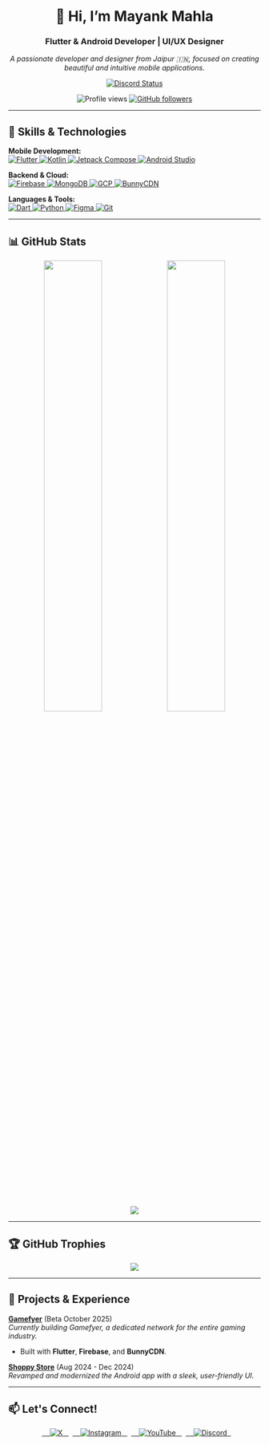 <h1 align="center">👋 Hi, I’m <strong>Mayank Mahla</strong></h1>
<h3 align="center">Flutter & Android Developer | UI/UX Designer</h3>

<p align="center">
  <em>A passionate developer and designer from Jaipur 🇮🇳, focused on creating beautiful and intuitive mobile applications.</em>
</p>

<p align="center">
  <a href="https://discord.com/users/759044297500131340">
    <img src="https://dsc-readme.tsuni.dev/api/user/759044297500131340?theme=dark&animate=true&borderRadius=10px" alt="Discord Status" />
  </a>
</p>

<p align="center">
  <img src="https://komarev.com/ghpvc/?username=mayankmahla&label=PROFILE+VIEWS&color=blueviolet&style=flat-square" alt="Profile views"/>
  <a href="https://github.com/mayankmahla?tab=followers">
    <img alt="GitHub followers" src="https://img.shields.io/github/followers/mayankmahla?color=green&logo=github&style=flat-square">
  </a>
</p>

---

## 🔧 Skills & Technologies

<p align="left">
  <strong>Mobile Development:</strong><br>
  <a href="https://flutter.dev" target="_blank" rel="noreferrer"> <img src="https://img.shields.io/badge/Flutter-02569B?style=for-the-badge&logo=flutter&logoColor=white" alt="Flutter"/> </a>
  <a href="https://kotlinlang.org" target="_blank" rel="noreferrer"> <img src="https://img.shields.io/badge/Kotlin-7F52FF?style=for-the-badge&logo=kotlin&logoColor=white" alt="Kotlin"/> </a>
  <a href="https://developer.android.com/jetpack/compose" target="_blank" rel="noreferrer"> <img src="https://img.shields.io/badge/Jetpack_Compose-4285F4?style=for-the-badge&logo=jetpackcompose&logoColor=white" alt="Jetpack Compose"/> </a>
  <a href="https://developer.android.com" target="_blank" rel="noreferrer"> <img src="https://img.shields.io/badge/Android_Studio-347955?style=for-the-badge&logo=android-studio&logoColor=white" alt="Android Studio"/> </a>
</p>

<p align="left">
  <strong>Backend & Cloud:</strong><br>
  <a href="https://firebase.google.com/" target="_blank" rel="noreferrer"> <img src="https://img.shields.io/badge/Firebase-FFCA28?style=for-the-badge&logo=firebase&logoColor=black" alt="Firebase"/> </a>
  <a href="https://www.mongodb.com/" target="_blank" rel="noreferrer"> <img src="https://img.shields.io/badge/MongoDB-47A248?style=for-the-badge&logo=mongodb&logoColor=white" alt="MongoDB"/> </a>
  <a href="https://cloud.google.com" target="_blank" rel="noreferrer"> <img src="https://img.shields.io/badge/Google_Cloud-4285F4?style=for-the-badge&logo=google-cloud&logoColor=white" alt="GCP"/> </a>
  <a href="https://bunny.net/cdn/" target="_blank" rel="noreferrer"> <img src="https://img.shields.io/badge/BunnyCDN-FF7B00?style=for-the-badge&logo=bunny.net&logoColor=white" alt="BunnyCDN"/> </a>
</p>

<p align="left">
  <strong>Languages & Tools:</strong><br>
  <a href="https://dart.dev" target="_blank" rel="noreferrer"> <img src="https://img.shields.io/badge/Dart-0175C2?style=for-the-badge&logo=dart&logoColor=white" alt="Dart"/> </a>
  <a href="https://www.python.org" target="_blank" rel="noreferrer"> <img src="https://img.shields.io/badge/Python-3776AB?style=for-the-badge&logo=python&logoColor=white" alt="Python"/> </a>
  <a href="https://www.figma.com/" target="_blank" rel="noreferrer"> <img src="https://img.shields.io/badge/Figma-F24E1E?style=for-the-badge&logo=figma&logoColor=white" alt="Figma"/> </a>
  <a href="https://git-scm.com/" target="_blank" rel="noreferrer"> <img src="https://img.shields.io/badge/GIT-E84D31?style=for-the-badge&logo=git&logoColor=white" alt="Git"/> </a>
</p>

---

## 📊 GitHub Stats

<p align="center">
  <img width="48%" src="https://github-readme-stats.vercel.app/api?username=mayankmahla&show_icons=true&theme=tokyonight&hide_border=true&include_all_commits=true" />
  <img width="48%" src="https://github-readme-streak-stats.herokuapp.com/?user=mayankmahla&theme=tokyonight&hide_border=true" />
</p>
<p align="center">
  <img src="https://github-readme-stats.vercel.app/api/top-langs/?username=mayankmahla&layout=compact&theme=tokyonight&hide_border=true" />
</p>

---

## 🏆 GitHub Trophies

<p align="center">
  <img src="https://github-profile-trophy.vercel.app/?username=mayankmahla&theme=tokyonight&no-frame=true&no-bg=true&row=1&column=7" />
</p>

---

## 🚀 Projects & Experience

<p>
  <strong><a href="https://gamefyer.com">Gamefyer</a></strong> (Beta October 2025) <br>
  <em>Currently building Gamefyer, a dedicated network for the entire gaming industry.</em>
  <ul>
    <li>Built with <strong>Flutter</strong>, <strong>Firebase</strong>, and <strong>BunnyCDN</strong>.</li>
  </ul>
</p>

<p>
  <strong><a href="https://shoppystorenp.com/Game%20Server%20Files/ShoppyStore.apk">Shoppy Store</a></strong> (Aug 2024 - Dec 2024) <br>
  <em>Revamped and modernized the Android app with a sleek, user-friendly UI.</em>
</p>

---

## 📫 Let's Connect!

<p align="center">
  <a href="https://x.com/imayankmahla">
    <img src="https://img.shields.io/badge/X-@imayankmahla-000000?style=for-the-badge&logo=x" alt="X"/>
  </a>
  <a href="https://instagram.com/imayankmahla">
    <img src="https://img.shields.io/badge/Instagram-@imayankmahla-E4405F?style=for-the-badge&logo=instagram&logoColor=white" alt="Instagram"/>
  </a>
  <a href="https://www.youtube.com/@mayankmahla">
    <img src="https://img.shields.io/badge/YouTube-@mayankmahla-FF0000?style=for-the-badge&logo=youtube&logoColor=white" alt="YouTube"/>
  </a>
  <a href="https://discord.com/users/759044297500131340">
    <img src="https://img.shields.io/badge/Discord-@MayankMahla-5865F2?style=for-the-badge&logo=discord&logoColor=white" alt="Discord"/>
  </a>
</p>
